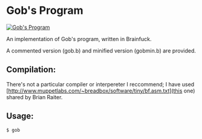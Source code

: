 Gob's Program
=============

[![Gob's Program](https://i.ytimg.com/vi/JbnjusltDHk/hqdefault.jpg)](https://youtu.be/JbnjusltDHk)

An implementation of Gob's program, written in Brainfuck.

A commented version (gob.b) and minified version (gobmin.b) are provided.

Compilation:
------------

There's not a particular compiler or interpereter I reccommend; I have used [http://www.muppetlabs.com/~breadbox/software/tiny/bf.asm.txt](this one) shared by Brian Raiter.

Usage:
------

```bash
$ gob
```

